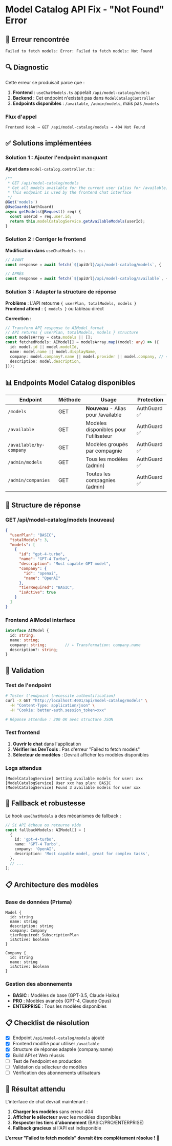 # Model Catalog API Fix - "Not Found" Error

## 🚨 **Erreur rencontrée**

```
Failed to fetch models: Error: Failed to fetch models: Not Found
```

## 🔍 **Diagnostic**

Cette erreur se produisait parce que :
1. **Frontend** : `useChatModels.ts` appelait `/api/model-catalog/models`
2. **Backend** : Cet endpoint n'existait pas dans `ModelCatalogController`
3. **Endpoints disponibles** : `/available`, `/admin/models`, mais pas `/models`

### **Flux d'appel**
```
Frontend Hook → GET /api/model-catalog/models → 404 Not Found
```

## ✅ **Solutions implémentées**

### **Solution 1 : Ajouter l'endpoint manquant**

**Ajout dans** `model-catalog.controller.ts` :
```typescript
/**
 * GET /api/model-catalog/models
 * Get all models available for the current user (alias for /available)
 * This endpoint is used by the frontend chat interface
 */
@Get('models')
@UseGuards(AuthGuard)
async getModels(@Request() req) {
  const userId = req.user.id;
  return this.modelCatalogService.getAvailableModels(userId);
}
```

### **Solution 2 : Corriger le frontend**

**Modification dans** `useChatModels.ts` :
```typescript
// AVANT
const response = await fetch(`${apiUrl}/api/model-catalog/models`, {

// APRÈS
const response = await fetch(`${apiUrl}/api/model-catalog/available`, {
```

### **Solution 3 : Adapter la structure de réponse**

**Problème** : L'API retourne `{ userPlan, totalModels, models }`  
**Frontend attend** : `{ models }` ou tableau direct

**Correction** :
```typescript
// Transform API response to AIModel format
// API returns { userPlan, totalModels, models } structure
const modelsArray = data.models || [];
const fetchedModels: AIModel[] = modelsArray.map((model: any) => ({
  id: model.id || model.modelId,
  name: model.name || model.displayName,
  company: model.company?.name || model.provider || model.company, // ← Nested company object
  description: model.description,
}));
```

## 📊 **Endpoints Model Catalog disponibles**

| Endpoint | Méthode | Usage | Protection |
|----------|---------|-------|------------|
| `/models` | GET | **Nouveau** - Alias pour /available | AuthGuard ✅ |
| `/available` | GET | Modèles disponibles pour l'utilisateur | AuthGuard ✅ |
| `/available/by-company` | GET | Modèles groupés par compagnie | AuthGuard ✅ |
| `/admin/models` | GET | Tous les modèles (admin) | AuthGuard ✅ |
| `/admin/companies` | GET | Toutes les compagnies (admin) | AuthGuard ✅ |

## 🔧 **Structure de réponse**

### **GET /api/model-catalog/models (nouveau)**
```json
{
  "userPlan": "BASIC",
  "totalModels": 3,
  "models": [
    {
      "id": "gpt-4-turbo",
      "name": "GPT-4 Turbo",
      "description": "Most capable GPT model",
      "company": {
        "id": "openai",
        "name": "OpenAI"
      },
      "tierRequired": "BASIC",
      "isActive": true
    }
  ]
}
```

### **Frontend AIModel interface**
```typescript
interface AIModel {
  id: string;
  name: string;
  company: string;        // ← Transformation: company.name
  description?: string;
}
```

## 🚀 **Validation**

### **Test de l'endpoint**
```bash
# Tester l'endpoint (nécessite authentification)
curl -X GET "http://localhost:4001/api/model-catalog/models" \
  -H "Content-Type: application/json" \
  -H "Cookie: better-auth.session_token=xxx"

# Réponse attendue : 200 OK avec structure JSON
```

### **Test frontend**
1. **Ouvrir le chat** dans l'application
2. **Vérifier les DevTools** : Pas d'erreur "Failed to fetch models"
3. **Sélecteur de modèles** : Devrait afficher les modèles disponibles

### **Logs attendus**
```
[ModelCatalogService] Getting available models for user: xxx
[ModelCatalogService] User xxx has plan: BASIC
[ModelCatalogService] Found 3 available models for user xxx
```

## 🔄 **Fallback et robustesse**

Le hook `useChatModels` a des mécanismes de fallback :
```typescript
// Si API échoue ou retourne vide
const fallbackModels: AIModel[] = [
  {
    id: 'gpt-4-turbo',
    name: 'GPT-4 Turbo',
    company: 'OpenAI',
    description: 'Most capable model, great for complex tasks',
  },
  // ...
];
```

## 📋 **Architecture des modèles**

### **Base de données (Prisma)**
```
Model {
  id: string
  name: string
  description: string
  company: Company
  tierRequired: SubscriptionPlan
  isActive: boolean
}

Company {
  id: string
  name: string
  isActive: boolean
}
```

### **Gestion des abonnements**
- **BASIC** : Modèles de base (GPT-3.5, Claude Haiku)
- **PRO** : Modèles avancés (GPT-4, Claude Opus)
- **ENTERPRISE** : Tous les modèles disponibles

## 📋 **Checklist de résolution**

- [x] Endpoint `/api/model-catalog/models` ajouté
- [x] Frontend modifié pour utiliser `/available`
- [x] Structure de réponse adaptée (company.name)
- [x] Build API et Web réussis
- [ ] Test de l'endpoint en production
- [ ] Validation du sélecteur de modèles
- [ ] Vérification des abonnements utilisateurs

## 🎯 **Résultat attendu**

L'interface de chat devrait maintenant :
1. **Charger les modèles** sans erreur 404
2. **Afficher le sélecteur** avec les modèles disponibles
3. **Respecter les tiers d'abonnement** (BASIC/PRO/ENTERPRISE)
4. **Fallback gracieux** si l'API est indisponible

**L'erreur "Failed to fetch models" devrait être complètement résolue !** 🎉